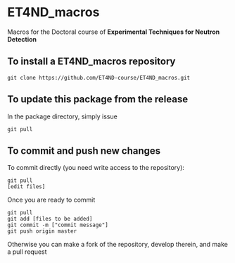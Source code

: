ET4ND_macros
=========

Macros for the Doctoral course of **Experimental Techniques for Neutron Detection**

To install a ET4ND_macros repository 
--------

```
git clone https://github.com/ET4ND-course/ET4ND_macros.git 
```

To update this package from the release
------

In the package directory, simply issue 

```
git pull
```

To commit and push new changes
-----

To commit directly (you need write access to the repository):

```
git pull 
[edit files]
```

Once you are ready to commit 

```
git pull 
git add [files to be added] 
git commit -m ["commit message"]
git push origin master
```

Otherwise you can make a fork of the repository, develop therein, and make a pull request
